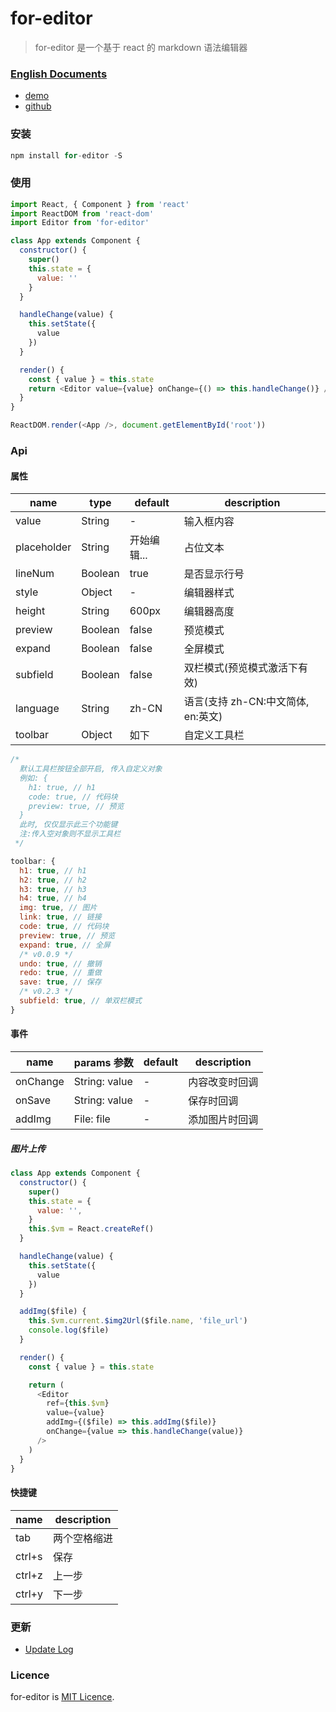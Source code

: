 # for-editor

> for-editor 是一个基于 react 的 markdown 语法编辑器

### [English Documents](./README.EN.md)

- [demo](https://md.kkfor.com)
- [github](https://github.com/kkfor/for-editor)

### 安装

```js
npm install for-editor -S
```

### 使用

```js
import React, { Component } from 'react'
import ReactDOM from 'react-dom'
import Editor from 'for-editor'

class App extends Component {
  constructor() {
    super()
    this.state = {
      value: ''
    }
  }

  handleChange(value) {
    this.setState({
      value
    })
  }

  render() {
    const { value } = this.state
    return <Editor value={value} onChange={() => this.handleChange()} />
  }
}

ReactDOM.render(<App />, document.getElementById('root'))
```

### Api

#### 属性

| name        | type    | default     | description                        |
| ----------- | ------- | ----------- | ---------------------------------- |
| value       | String  | -           | 输入框内容                         |
| placeholder | String  | 开始编辑... | 占位文本                           |
| lineNum     | Boolean | true        | 是否显示行号                       |
| style       | Object  | -           | 编辑器样式                         |
| height      | String  | 600px       | 编辑器高度                         |
| preview     | Boolean | false       | 预览模式                           |
| expand      | Boolean | false       | 全屏模式                           |
| subfield    | Boolean | false       | 双栏模式(预览模式激活下有效)       |
| language    | String  | zh-CN       | 语言(支持 zh-CN:中文简体, en:英文) |
| toolbar     | Object  | 如下        | 自定义工具栏                       |

```js
/*
  默认工具栏按钮全部开启, 传入自定义对象
  例如: {
    h1: true, // h1
    code: true, // 代码块
    preview: true, // 预览
  }
  此时, 仅仅显示此三个功能键
  注:传入空对象则不显示工具栏
 */

toolbar: {
  h1: true, // h1
  h2: true, // h2
  h3: true, // h3
  h4: true, // h4
  img: true, // 图片
  link: true, // 链接
  code: true, // 代码块
  preview: true, // 预览
  expand: true, // 全屏
  /* v0.0.9 */
  undo: true, // 撤销
  redo: true, // 重做
  save: true, // 保存
  /* v0.2.3 */
  subfield: true, // 单双栏模式
}
```

#### 事件

| name     | params 参数   | default | description    |
| -------- | ------------- | ------- | -------------- |
| onChange | String: value | -       | 内容改变时回调 |
| onSave   | String: value | -       | 保存时回调     |
| addImg   | File: file    | -       | 添加图片时回调 |

##### 图片上传

```js
class App extends Component {
  constructor() {
    super()
    this.state = {
      value: '',
    }
    this.$vm = React.createRef()
  }

  handleChange(value) {
    this.setState({
      value
    })
  }

  addImg($file) {
    this.$vm.current.$img2Url($file.name, 'file_url')
    console.log($file)
  }

  render() {
    const { value } = this.state

    return (
      <Editor
        ref={this.$vm}
        value={value}
        addImg={($file) => this.addImg($file)}
        onChange={value => this.handleChange(value)}
      />
    )
  }
}
```

#### 快捷键

| name   | description  |
| ------ | ------------ |
| tab    | 两个空格缩进 |
| ctrl+s | 保存         |
| ctrl+z | 上一步       |
| ctrl+y | 下一步       |

### 更新

- [Update Log](./doc/UPDATELOG.md)

### Licence

for-editor is [MIT Licence](./LICENSE).
